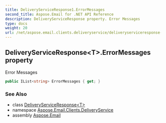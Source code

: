 ```yaml
---
title: DeliveryServiceResponse1.ErrorMessages
second_title: Aspose.Email for .NET API Reference
description: DeliveryServiceResponse property. Error Messages
type: docs
weight: 20
url: /net/aspose.email.clients.deliveryservice/deliveryserviceresponse-1/errormessages/
---
```

## DeliveryServiceResponse&lt;T&gt;.ErrorMessages property

Error Messages

```csharp
public IList<string> ErrorMessages { get; }
```

### See Also

* class [DeliveryServiceResponse&lt;T&gt;](../)
* namespace [Aspose.Email.Clients.DeliveryService](../../deliveryserviceresponse-1/)
* assembly [Aspose.Email](../../../)


